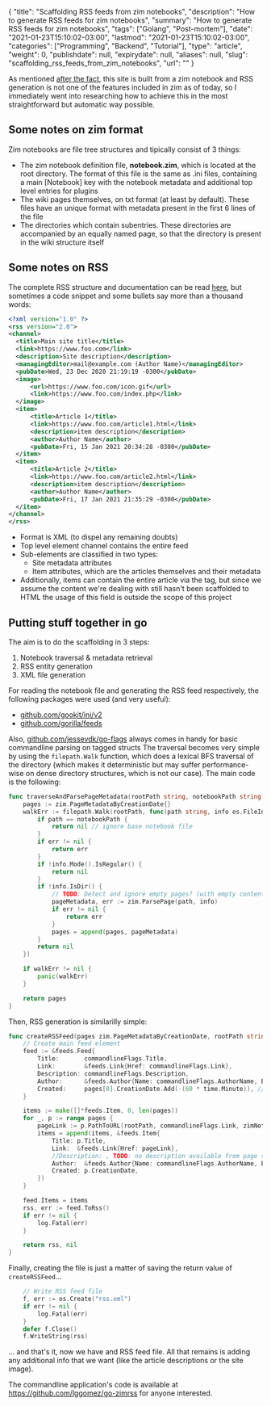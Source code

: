{
    "title": "Scaffolding RSS feeds from zim notebooks",
    "description": "How to generate RSS feeds for zim notebooks",
    "summary": "How to generate RSS feeds for zim notebooks",
    "tags": ["Golang", "Post-mortem"],
    "date": "2021-01-23T15:10:02-03:00",
    "lastmod": "2021-01-23T15:10:02-03:00",
    "categories": ["Programming", "Backend", "Tutorial"],
    "type": "article",
    "weight": 0,
    "publishdate": null,
    "expirydate": null,
    "aliases": null,
    "slug": "scaffolding_rss_feeds_from_zim_notebooks",
    "url": ""
}

As mentioned [after the fact](https://luisgg.me/About_RSS_feed.html), this site is built from a zim notebook and RSS generation is not one of the features included in zim as of today, so I immediately went into researching how to achieve this in the most straightforward but automatic way possible.

## Some notes on zim format 
Zim notebooks are file tree structures and tipically consist of 3 things:
* The zim notebook definition file, **notebook.zim**, which is located at the root directory. The format of this file is the same as .ini files, containing a main [Notebook] key with the notebook metadata and additional top level entries for plugins
* The wiki pages themselves, on txt format (at least by default). These files have an unique format with metadata present in the first 6 lines of the file
* The directories which contain subentries. These directories are accompanied by an equally named page, so that the directory is present in the wiki structure itself 

## Some notes on RSS 
The complete RSS structure and documentation can be read [here](https://www.xul.fr/en-xml-rss.html#structure), but sometimes a code snippet and some bullets say more than a thousand words:

```xml
<?xml version="1.0" ?>
<rss version="2.0">
<channel>
  <title>Main site title</title>
  <link>https://www.foo.com</link>
  <description>Site description</description>
  <managingEditor>mail@example.com (Author Name)</managingEditor>
  <pubDate>Wed, 23 Dec 2020 21:19:19 -0300</pubDate>
  <image>
      <url>https://www.foo.com/icon.gif</url>
      <link>https://www.foo.com/index.php</link>
  </image>
  <item>
      <title>Article 1</title>
      <link>https://www.foo.com/article1.html</link>
      <description>item description</description>
      <author>Author Name</author>
      <pubDate>Fri, 15 Jan 2021 20:34:28 -0300</pubDate>
  </item>
  <item>
      <title>Article 2</title>
      <link>https://www.foo.com/article2.html</link>
      <description>item description</description>
      <author>Author Name</author>
      <pubDate>Fri, 17 Jan 2021 21:35:29 -0300</pubDate>
  </item>
</channel>
</rss> 
```

* Format is XML (to dispel any remaining doubts)
* Top level element channel contains the entire feed
* Sub-elements are classified in two types:
	* Site metadata attributes
	* Item attributes, which are the articles themselves and their metadata
* Additionally, items can contain the entire article via the __<content>__ tag, but since we assume the content we're dealing with still hasn't been scaffolded to HTML the usage of this field is outside the scope of this project

## Putting stuff together in go 
The aim is to do the scaffolding in 3 steps:
1. Notebook traversal & metadata retrieval
2. RSS entity generation
3. XML file generation

For reading the notebook file and generating the RSS feed respectively, the following packages were used (and very useful):
* [github.com/gookit/ini/v2](http://github.com/gookit/ini/v2)
* [github.com/gorilla/feeds](http://github.com/gorilla/feeds)

Also, [github.com/jessevdk/go-flags](http://github.com/jessevdk/go-flags) always comes in handy for basic commandline parsing on tagged structs
The traversal becomes very simple by using the `filepath.Walk` function, which does a lexical BFS traversal of the directory (which makes it deterministic but may suffer performance-wise on dense directory structures, which is not our case). The main code is the following:

```go
func traverseAndParsePageMetadata(rootPath string, notebookPath string) zim.PageMetadataByCreationDate {
	pages := zim.PageMetadataByCreationDate{}
	walkErr := filepath.Walk(rootPath, func(path string, info os.FileInfo, err error) error {
		if path == notebookPath {
			return nil // ignore base notebook file
		}
		if err != nil {
			return err
		}
		if !info.Mode().IsRegular() {
			return nil
		}
		if !info.IsDir() {
			// TODO: Detect and ignore empty pages? (with empty content starting from line 7)
			pageMetadata, err := zim.ParsePage(path, info)
			if err != nil {
				return err
			}
			pages = append(pages, pageMetadata)
		}
		return nil
	})

	if walkErr != nil {
		panic(walkErr)
	}

	return pages
}
```

Then, RSS generation is similarilly simple:

```go
func createRSSFeed(pages zim.PageMetadataByCreationDate, rootPath string, zimNotebook zim.Notebook) (string, error) {
	// Create main feed element
	feed := &feeds.Feed{
		Title:       commandlineFlags.Title,
		Link:        &feeds.Link{Href: commandlineFlags.Link},
		Description: commandlineFlags.Description,
		Author:      &feeds.Author{Name: commandlineFlags.AuthorName, Email: commandlineFlags.AuthorEmail},
		Created:     pages[0].CreationDate.Add(-(60 * time.Minute)), // Use 1 hour prior to the first page creation as an arbitrary creation date
	}

	items := make([]*feeds.Item, 0, len(pages))
	for _, p := range pages {
		pageLink := p.PathToURL(rootPath, commandlineFlags.Link, zimNotebook.DefaultFileExtension)
		items = append(items, &feeds.Item{
			Title: p.Title,
			Link:  &feeds.Link{Href: pageLink},
			//Description: , TODO: no description available from page so this will be filled manually on generated file
			Author:  &feeds.Author{Name: commandlineFlags.AuthorName, Email: commandlineFlags.AuthorEmail},
			Created: p.CreationDate,
		})
	}

	feed.Items = items
	rss, err := feed.ToRss()
	if err != nil {
		log.Fatal(err)
	}

	return rss, nil
}
```

Finally, creating the file is just a matter of saving the return value of `createRSSFeed`...

```go
	// Write RSS feed file
	f, err := os.Create("rss.xml")
	if err != nil {
		log.Fatal(err)
	}
	defer f.Close()
	f.WriteString(rss)
```

... and that's it, now we have and RSS feed file. All that remains is adding any additional info that we want (like the article descriptions or the site image).

The commandline application's code is available at https://github.com/lggomez/go-zimrss for anyone interested.
